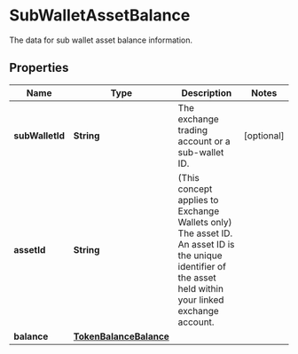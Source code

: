 

# SubWalletAssetBalance

The data for sub wallet asset balance information.

## Properties

| Name | Type | Description | Notes |
|------------ | ------------- | ------------- | -------------|
|**subWalletId** | **String** | The exchange trading account or a sub-wallet ID. |  [optional] |
|**assetId** | **String** | (This concept applies to Exchange Wallets only) The asset ID. An asset ID is the unique identifier of the asset held within your linked exchange account. |  |
|**balance** | [**TokenBalanceBalance**](TokenBalanceBalance.md) |  |  |



